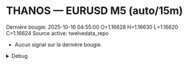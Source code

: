 # THANOS — EURUSD M5 (auto/15m)
Dernière bougie: 2025-10-16 04:55:00  O=1.16628  H=1.16630  L=1.16620  C=1.16624
Source active: twelvedata_repo

- Aucun signal sur la dernière bougie.

<details><summary>Debug</summary>

- TD_API_KEY manquant.

</details>